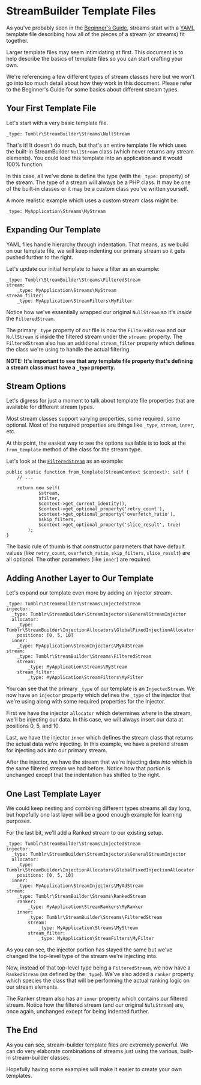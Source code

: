 # StreamBuilder Template Files

As you've probably seen in the [Beginner's Guide](StreamBuilder-Beginners-Guide.md), streams start with a [YAML](https://yaml.org/) template file describing how all of the pieces of a stream (or streams) fit together.

Larger template files may seem intimidating at first. This document is to help describe the basics of template files so you can start crafting your own.

We're referencing a few different types of stream classes here but we won't go into too much detail about how they work in this document. Please refer to the Beginner's Guide for some basics about different stream types.

## Your First Template File

Let's start with a very basic template file.

```
_type: Tumblr\StreamBuilder\Streams\NullStream
```

That's it! It doesn't do much, but that's an entire template file which uses the built-in StreamBuilder `NullStream` class (which never returns any stream elements). You could load this template into an application and it would 100% function.

In this case, all we've done is define the type (with the `_type:` property) of the stream. The type of a stream will always be a PHP class. It may be one of the built-in classes or it may be a custom class you've written yourself.

A more realistic example which uses a custom stream class might be:

```
_type: MyApplication\Streams\MyStream
```

## Expanding Our Template

YAML files handle hierarchy through indentation. That means, as we build on our template file, we will keep indenting our primary stream so it gets pushed further to the right.

Let's update our initial template to have a filter as an example:

```
_type: Tumblr\StreamBuilder\Streams\FilteredStream
stream:
	_type: MyApplication\Streams\MyStream
stream_filter:
	_type: MyApplication\StreamFilters\MyFilter
```

Notice how we've essentially wrapped our original `NullStream` so it's _inside_ the `FilteredStream`. 

The primary `_type` property of our file is now the `FilteredStream` and our `NullStream` is inside the filtered stream under the `stream:` property. The `FilteredStream` also has an additional `stream_filter` property which defines the class we're using to handle the actual filtering.

**NOTE: It's important to see that any template file property that's defining a stream class must have a `_type` property.**

## Stream Options

Let's digress for just a moment to talk about template file properties that are available for different stream types.

Most stream classes support varying properties, some required, some optional. Most of the required properties are things like `_type`, `stream`, `inner`, etc.

At this point, the easiest way to see the options available is to look at the `from_template` method of the class for the stream type.

Let's look at the [`FilteredStream`](https://github.com/Automattic/stream-builder/blob/main/lib/Tumblr/StreamBuilder/Streams/FilteredStream.php#L129) as an example:

```
public static function from_template(StreamContext $context): self {
	// ...

	return new self(
            $stream,
            $filter,
            $context->get_current_identity(),
            $context->get_optional_property('retry_count'),
            $context->get_optional_property('overfetch_ratio'),
            $skip_filters,
            $context->get_optional_property('slice_result', true)
        );
}
```

The basic rule of thumb is that constructor parameters that have default values (like `retry_count`, `overfetch_ratio`, `skip_filters`, `slice_result`) are all optional. The other parameters (like `inner`) are required.

## Adding Another Layer to Our Template

Let's expand our template even more by adding an Injector stream.

```
_type: Tumblr\StreamBuilder\Streams\InjectedStream
injector:
  _type: Tumblr\StreamBuilder\StreamInjectors\GeneralStreamInjector
  allocator:
    _type: Tumblr\StreamBuilder\InjectionAllocators\GlobalFixedInjectionAllocator
    positions: [0, 5, 10]
  inner:
    _type: MyApplication\StreamInjectors\MyAdStream
stream:
	_type: Tumblr\StreamBuilder\Streams\FilteredStream
	stream:
		_type: MyApplication\Streams\MyStream
	stream_filter:
		_type: MyApplication\StreamFilters\MyFilter
```

You can see that the primary `_type` of our template is an `InjectedStream`. We now have an `injector` property which defines the `_type` of the injector that we're using along with some required properties for the Injector.

First we have the injector `allocator` which determines _where_ in the stream, we'll be injecting our data. In this case, we will always insert our data at positions 0, 5, and 10.

Last, we have the injector `inner` which defines the stream class that returns the actual data we're injecting. In this example, we have a pretend stream for injecting ads into our primary stream.

After the injector, we have the stream that we're injecting data _into_ which is the same filtered stream we had before. Notice how that portion is unchanged except that the indentation has shifted to the right.

## One Last Template Layer

We could keep nesting and combining different types streams all day long, but hopefully one last layer will be a good enough example for learning purposes.

For the last bit, we'll add a Ranked stream to our existing setup.

```
_type: Tumblr\StreamBuilder\Streams\InjectedStream
injector:
  _type: Tumblr\StreamBuilder\StreamInjectors\GeneralStreamInjector
  allocator:
    _type: Tumblr\StreamBuilder\InjectionAllocators\GlobalFixedInjectionAllocator
    positions: [0, 5, 10]
  inner:
    _type: MyApplication\StreamInjectors\MyAdStream
stream:
	_type: Tumblr\StreamBuilder\Streams\RankedStream
	ranker: 
		_type: MyApplication\StreamRankers\MyRanker
	inner:
		_type: Tumblr\StreamBuilder\Streams\FilteredStream
		stream:
			_type: MyApplication\Streams\MyStream
		stream_filter:
			_type: MyApplication\StreamFilters\MyFilter
```

As you can see, the injector portion has stayed the same but we've changed the top-level type of the stream we're injecting into.

Now, instead of that top-level type being a `FilteredStream`, we now have a `RankedStream` (as defined by the `_type`). We've also added a `ranker` property which species the class that will be performing the actual ranking logic on our stream elements.

The Ranker stream also has an `inner` property which contains our filtered stream. Notice how the filtered stream (and our original `NulLStream`) are, once again, unchanged except for being indented further.

## The End

As you can see, stream-builder template files are extremely powerful. We can do very elaborate combinations of streams just using the various, built-in stream-builder classes.

Hopefully having some examples will make it easier to create your own templates.